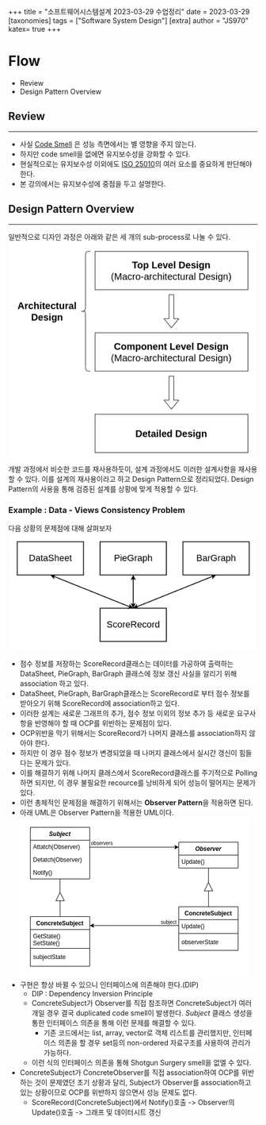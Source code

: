 +++
title = "소프트웨어시스템설계 2023-03-29 수업정리"
date = 2023-03-29
[taxonomies]
tags = ["Software System Design"]
[extra]
author = "JS970"
katex= true
+++
# Flow
- Review
- Design Pattern Overview

## Review
---
- 사실 [Code Smell](https://refactoring.guru/ko/refactoring/smells) 은 성능 측면에서는 별 영향을 주지 않는다.
- 하지만 code smell을 없에면 유지보수성을 강화할 수 있다.
- 현실적으로는 유지보수성 이외에도 [ISO 25010](http://www.splex.co.kr/isoiec-9126-25010)의 여러 요소를 중요하게 판단해야 한다.
- 본 강의에서는 유지보수성에 중점을 두고 설명한다.

## Design Pattern Overview
---
일반적으로 디자인 과정은 아래와 같은 세 개의 sub-process로 나눌 수 있다.
![design process](/image/SSD/design_process.png)
개발 과정에서 비슷한 코드를 재사용하듯이, 설계 과정에서도 이러한 설계사항을 재사용 할 수 있다. 이를 설계의 재사용이라고 하고 Design Pattern으로 정리되었다. Design Pattern의 사용을 통해 검증된 설계를 상황에 맞게 적용할 수 있다.

### Example : Data - Views Consistency Problem
다음 상황의 문제점에 대해 살펴보자
![ScoreRecord](/image/SSD/scorerecord.png)
- 점수 정보를 저장하는 ScoreRecord클래스는 데이터를 가공하여 출력하는 DataSheet, PieGraph, BarGraph 클래스에 정보 갱신 사실을 알리기 위해 association 하고 있다.
- DataSheet, PieGraph, BarGraph클래스는 ScoreRecord로 부터 점수 정보를 받아오기 위해 ScoreRecord에 association하고 있다.
- 이러한 설계는 새로운 그래프의 추가, 점수 정보 이외의 정보 추가 등 새로운 요구사항을 반영해야 할 때 OCP를 위반하는 문제점이 있다.
- OCP위반을 막기 위해서는 ScoreRecord가 나머지 클래스를 association하지 않아야 한다.
- 하지만 이 경우 점수 정보가 변경되었을 때 나머지 클래스에서 실시간 갱신이 힘들다는 문제가 있다.
- 이를 해결하기 위해 나머지 클래스에서 ScoreRecord클래스를 주기적으로 Polling하면 되지만, 이 경우 불필요한 recource를 낭비하게 되어 성능이 떨어지는 문제가 있다.
- 이런 총체적인 문제점을 해결하기 위해서는 **Observer Pattern**을 적용하면 된다.
- 아래 UML은 Observer Pattern을 적용한 UML이다.
	![ScoreRecord with Observer Pattern](/image/SSD/observer_scorerecord.png)
- 구현은 항상 바뀔 수 있으니 인터페이스에 의존해야 한다.(DIP)
	- DIP : Dependency Inversion Principle
	- ConcreteSubject가 Observer를 직접 참조하면 ConcreteSubject가 여러 개일 경우 결국 duplicated code smell이 발생한다. _Subject_ 클래스 생성을 통한 인터페이스 의존을 통해 이런 문제를 해결할 수 있다.
		- 기존 코드에서는 list, array, vector로 객체 리스트를 관리했지만, 인터페이스 의존을 할 경우 set등의 non-ordered 자료구조를 사용하여 관리가 가능하다.
	- 이런 식의 인터페이스 의존을 통해 Shotgun Surgery smell을 없엘 수 있다.
- ConcreteSubject가 ConcreteObserver를 직접 association하여 OCP를 위반하는 것이 문제였던 초기 상황과 달리, Subject가 Observer를 association하고 있는 상황이므로 OCP를 위반하지 않으면서 성능 문제도 없다.
	- ScoreRecord(ConcreteSubject)에서 Notify()호출 -> Observer의 Update()호출 -> 그래프 및 데이터시트 갱신